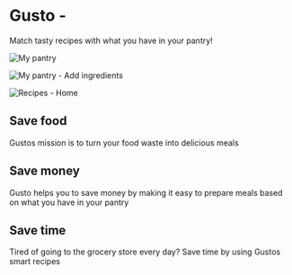 # Gusto -

Match tasty recipes with what you have in your pantry!

![My pantry](/src/pictures/home.jpg)

![My pantry - Add ingredients](https://myoctocat.com/assets/images/base-octocat.svg)

![Recipes - Home](https://myoctocat.com/assets/images/base-octocat.svg)

## Save food

Gustos mission is to turn your food waste into delicious meals

## Save money

Gusto helps you to save money by making it easy to prepare meals based on what you have in your pantry

## Save time

Tired of going to the grocery store every day? Save time by using Gustos smart recipes

